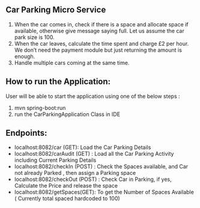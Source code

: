 Car Parking Micro Service
---
1. When the car comes in, check if there is a space and allocate space if available, otherwise give message saying full.   Let us assume the car park size is 100.
2. When the car leaves, calculate the time spent and charge £2 per hour.  We don’t need the payment module but just returning the amount is enough.
3. Handle multiple cars coming at the same time.

How to run the Application:
----
User will be able to start the application using one of the below steps :
1. mvn spring-boot:run
2. run the CarParkingApplication Class in IDE

Endpoints:
---
* localhost:8082/car (GET):  Load the Car Parking Details 
* localhost:8082/carAudit (GET) : Load all the Car Parking Activity including Current Parking Details
* localhost:8082/checkIn (POST) : Check the Spaces available, and Car not already Parked , then assign a Parking space
* localhost:8082/checkOut (POST) : Check Car in Parking, if yes, Calculate the Price and release the space
* localhost:8082/getSpaces(GET): To get the Number of Spaces Available ( Currently total spaced hardcoded to 100)
